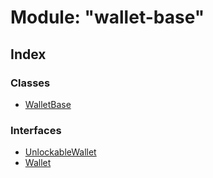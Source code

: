 # Module: "wallet-base"

## Index

### Classes

* [WalletBase](../classes/_wallet_base_.walletbase.md)

### Interfaces

* [UnlockableWallet](../interfaces/_wallet_base_.unlockablewallet.md)
* [Wallet](../interfaces/_wallet_base_.wallet.md)
